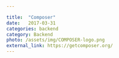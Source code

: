 ```yaml
---

title:  "Composer"
date:   2017-03-31
categories: backend
category: Backend
photo: /assets/img/COMPOSER-logo.png
external_link: https://getcomposer.org/
---
```

